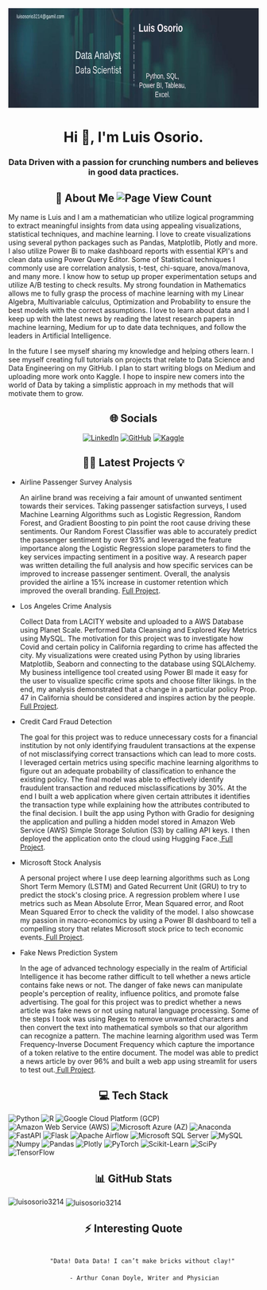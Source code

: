 <img src="Images/git_scientist.png" width="840" height="200" allow="autoplay">
<h1 align="center">Hi 👋, I'm Luis Osorio.</h1>
<h3 align="center">Data Driven with a passion for crunching numbers and believes in good data practices.</h3>

<div>
  <h2 align="center">🔭 About Me <img src="https://komarev.com/ghpvc/?username=luisosorio3214&color=green" title="Page View Count"></h2>
  <p>
    My name is Luis and I am a mathematician who utilize logical programming to extract meaningful insights from data using appealing visualizations, statistical techniques, and machine learning. I love to create visualizations using several python packages such as Pandas, Matplotlib, Plotly and more. I also utilize Power Bi to make dashboard reports with essential KPI's and clean data using Power Query Editor. Some of Statistical techniques I commonly use are correlation analysis, t-test, chi-square, anova/manova, and many more. I know how to setup up proper experimentation setups and utilize A/B testing to check results. My strong foundation in Mathematics allows me to fully grasp the process of machine learning with my Linear Algebra, Multivariable calculus, Optimization and Probability to ensure the best models with the correct assumptions. I love to learn about data and I keep up with the latest news by reading the latest research papers in machine learning, Medium for up to date data techniques, and follow the leaders in Artificial Intelligence.
  </p>
  <p>
    In the future I see myself sharing my knowledge and helping others learn. I see myself creating full tutorials on projects that relate to Data Science and Data Engineering on my GitHub. I plan to start writing blogs on Medium and uploading more work onto Kaggle. I hope to inspire new comers into the world of Data by taking a simplistic approach in my methods that will motivate them to grow. 
  </p>
</div>

<div>
  <h2 align="center">🌐 Socials </h2>
  <p align="center">
    <a href="https://www.linkedin.com/in/luisosorio3214/" target="_blank"><img src="https://img.shields.io/badge/-LinkedIn-blue?style=for-the-badge&logo=linkedin&logoColor=white" title="LinkedIn"></a>
    <a href="https://github.com/luisosorio3214" target="_blank"><img src="https://img.shields.io/badge/-Github-grey?style=for-the-badge&logo=github&logoColor=white" title="GitHub"></a>
    <a href="https://www.kaggle.com/luisosorio3214" target="_blank"><img src="https://img.shields.io/badge/-Kaggle-blue?style=for-the-badge&logo=kaggle&logoColor=white" title="Kaggle"></a>
  </p>
</div>

<div>
  <h2 align="center">👨‍💻 Latest Projects 💡</h2>
  <ul>
    <li>
      Airline Passenger Survey Analysis
      <p>
        An airline brand was receiving a fair amount of unwanted sentiment towards their services. Taking passenger satisfaction surveys, I used Machine Learning Algorithms such as Logistic Regression, Random Forest, and Gradient Boosting to pin point the root cause driving these sentiments. Our Random Forest Classifier was able to accurately predict the passenger sentiment by over 93% and leveraged the feature importance along the Logistic Regression slope parameters to find the key services impacting sentiment in a positive way. A research paper was written detailing the full analysis and how specific services can be improved to increase passenger sentiment. Overall, the analysis provided the airline a 15% increase in customer retention which improved the overall branding. <a href="https://github.com/luisosorio3214/Airline-Satisfaction-Prediction-App" target="_blank"> Full Project</a>.
      </p>
    </li>
    <li>
      Los Angeles Crime Analysis
      <p>
        Collect Data from LACITY website and uploaded to a AWS Database using Planet Scale. Performed Data Cleansing and Explored Key Metrics using MySQL. The motivation for this project was to investigate how Covid and certain policy in California regarding to crime has affected the city. My visualizations were created using Python by using libraries Matplotlib, Seaborn and connecting to the database using SQLAlchemy. My business intelligence tool created using Power BI made it easy for the user to visualize specific crime spots and choose filter likings. In the end, my analysis demonstrated that a change in a particular policy Prop. 47 in California should be considered and inspires action by the people. <a href="https://github.com/luisosorio3214/Los-Angeles-Crime-Analysis" target="_blank"> Full Project</a>.
      </p>
    </li>
    <li>
      Credit Card Fraud Detection
      <p>
        The goal for this project was to reduce unnecessary costs for a financial institution by not only identifying fraudulent transactions at the expense of not misclassifying correct transactions which can lead to more costs. I leveraged certain metrics using specific machine learning algorithms to figure out an adequate probability of classification to enhance the existing policy. The final model was able to effectively identify fraudulent transaction and reduced misclassifications by 30%. At the end I built a web application where given certain attributes it identifies the transaction type while explaining how the attributes contributed to the final decision. I built the app using Python with Gradio for designing the application and pulling a hidden model stored in Amazon Web Service (AWS) Simple Storage Solution (S3) by calling API keys. I then deployed the application onto the cloud using Hugging Face.<a href="https://github.com/luisosorio3214/Credit-Card-Fraud-Detection-" target="_blank"> Full Project</a>.
      </p>
    </li>
    <li>
      Microsoft Stock Analysis
      <p>
        A personal project where I use deep learning algorithms such as Long Short Term Memory (LSTM) and Gated Recurrent Unit (GRU) to try to predict the stock's closing price. A regression problem where I use metrics such as Mean Absolute Error, Mean Squared error, and Root Mean Squared Error to check the validity of the model. I also showcase my passion in macro-economics by using a Power BI dashboard to tell a compelling story that relates Microsoft stock price to tech economic events.<a href="https://github.com/luisosorio3214/Microsoft-Stock-Analysis" target="_blank"> Full Project</a>.
      </p>
    </li>
    <li>
      Fake News Prediction System 
      <p>
        In the age of advanced technology especially in the realm of Artificial Intelligence it has become rather difficult to tell whether a news article contains fake news or not. The danger of fake news can manipulate people's perception of reality, influence politics, and promote false advertising. The goal for this project was to predict whether a news article was fake news or not using natural language processing. Some of the steps I took was using Regex to remove unwanted characters and then convert the text into mathematical symbols so that our algorithm can recognize a pattern. The machine learning algorithm used was Term Frequency-Inverse Document Frequency which capture the importance of a token relative to the entire document. The model was able to predict a news article by over 96% and built a web app using streamlit for users to test out.<a href="https://github.com/luisosorio3214/Fake-News-Prediction-System" target="_blank"> Full Project</a>.
      </p>
    </li>
  </ul>
</div>

<div>
  <h2 align="center">💻 Tech Stack</h2>
  <p>
    <img src="https://img.shields.io/badge/python-3670A0?style=plastic&logo=python&logoColor=ffdd54" title="Python">
    <img src="https://img.shields.io/badge/r-%23276DC3.svg?style=plastic&logo=r&logoColor=white" title="R">
    <img src="https://img.shields.io/badge/Google%20Cloud-%234285F4.svg?style=plastic&logo=google-cloud&logoColor=white" title="Google Cloud Platform (GCP)">
    <img src="https://img.shields.io/badge/AWS-%23FF9900.svg?style=plastic&logo=amazon-aws&logoColor=white" title="Amazon Web Service (AWS)">
    <img src="https://img.shields.io/badge/azure-%230072C6.svg?style=plastic&logo=azure-devops&logoColor=white" title="Microsoft Azure (AZ)">
    <img src="https://img.shields.io/badge/Anaconda-%2344A833.svg?style=plastic&logo=anaconda&logoColor=white" title="Anaconda">
    <img src="https://img.shields.io/badge/FastAPI-005571?style=plastic&logo=fastapi" title="FastAPI">
    <img src="https://img.shields.io/badge/flask-%23000.svg?style=plastic&logo=flask&logoColor=white" title="Flask">
    <img src="https://img.shields.io/badge/Apache%20Airflow-017CEE?style=plastic&logo=Apache%20Airflow&logoColor=white" title="Apache Airflow">
    <img src="https://img.shields.io/badge/Microsoft%20SQL%20Sever-CC2927?style=plastic&logo=microsoft%20sql%20server&logoColor=white" title="Microsoft SQL Server">
    <img src="https://img.shields.io/badge/mysql-%2300f.svg?style=plastic&logo=mysql&logoColor=white" title="MySQL">
    <img src="https://img.shields.io/badge/numpy-%23013243.svg?style=plastic&logo=numpy&logoColor=white" title="Numpy">
    <img src="https://img.shields.io/badge/pandas-%23150458.svg?style=plastic&logo=pandas&logoColor=white" title="Pandas">
    <img src="https://img.shields.io/badge/Plotly-%233F4F75.svg?style=plastic&logo=plotly&logoColor=white" title="Plotly">
    <img src="https://img.shields.io/badge/PyTorch-%23EE4C2C.svg?style=plastic&logo=PyTorch&logoColor=white" title="PyTorch">
    <img src="https://img.shields.io/badge/scikit--learn-%23F7931E.svg?style=plastic&logo=scikit-learn&logoColor=white" title="Scikit-Learn">
    <img src="https://img.shields.io/badge/SciPy-%230C55A5.svg?style=plastic&logo=scipy&logoColor=%white" title="SciPy">
    <img src="https://img.shields.io/badge/TensorFlow-%23FF6F00.svg?style=plastic&logo=TensorFlow&logoColor=white" title="TensorFlow">
  </p>
</div>

<div>
  <h2 align="center">📊 GitHub Stats</h2>
  <p align="center"><img align="left" src="https://github-readme-stats.vercel.app/api/top-langs?username=luisosorio3214&show_icons=true&locale=en&layout=compact" alt="luisosorio3214" /></p>

  <p>&nbsp;<img align="center" src="https://github-readme-stats.vercel.app/api?username=luisosorio3214&show_icons=true&locale=en" alt="luisosorio3214" /></p>
</div>

<div>
  <h2 align="center">⚡ Interesting Quote</h2>
  <p align="center">
    <code>
      "Data! Data Data! I can’t make bricks without clay!" <br>
      - Arthur Conan Doyle, Writer and Physician
    </code>
  </p>
</div>






<!--

- 🔭 Learn **Python Code & Libraries: Pandas, Matplotlib, Seaborn, BeautifulSoup,<br> Operating Systems, Object Oriented Programming, Interview Questions** from: [Python Code References.](https://github.com/luisosorio3214/Python-Code-References)
 - 📝 Take a look at my **Personal** Website: [www.luisosorio.com](https://luisosorio.com/aboutme) 
- 🌱 My **Portfolio Projects** are in: [Data Analyst Portfolio Repo.](https://github.com/luisosorio3214/Data-Analyst-Portfolio-Repo)

- 👨‍💻 My **Power BI** Projects are at: [Power BI Dashboards.](https://github.com/luisosorio3214/Power-BI-Dashboards)

- 📫 Email me at: **luisosorio3214@gmail.com**

- ⚡ Fun Fact: **I love going to the gym and like listening to music 😀.**

- 🤔 Working On:
  1. Organizing my ML Notebooks
  2. Deploying ML models using Flask
  3. Cloud Concepts

<h3 align="left">Connect with me:</h3>
<p align="left">
<a href="https://www.linkedin.com/in/luisosorio3214/" target="_blank"><img align="center" src="https://raw.githubusercontent.com/rahuldkjain/github-profile-readme-generator/master/src/images/icons/Social/linked-in-alt.svg" alt="luisosorio3214" height="30" width="40" /></a>
</p>

<h3 align="left">Languages and Tools:</h3>
<p align="left"> <a href="https://git-scm.com/" target="_blank"> <img src="https://www.vectorlogo.zone/logos/git-scm/git-scm-icon.svg" alt="git" width="40" height="40"/> </a> <a href="https://www.microsoft.com/en-us/sql-server" target="_blank"> <img src="https://www.svgrepo.com/show/303229/microsoft-sql-server-logo.svg" alt="mssql" width="40" height="40"/> </a> <a href="https://www.mysql.com/" target="_blank"> <img src="https://raw.githubusercontent.com/devicons/devicon/master/icons/mysql/mysql-original-wordmark.svg" alt="mysql" width="40" height="40"/> </a> <a href="https://www.oracle.com/" target="_blank"> <img src="https://raw.githubusercontent.com/devicons/devicon/master/icons/oracle/oracle-original.svg" alt="oracle" width="40" height="40"/> </a> <a href="https://www.postgresql.org" target="_blank"> <img src="https://raw.githubusercontent.com/devicons/devicon/master/icons/postgresql/postgresql-original-wordmark.svg" alt="postgresql" width="40" height="40"/> </a> <a href="https://www.python.org" target="_blank"> <img src="https://raw.githubusercontent.com/devicons/devicon/master/icons/python/python-original.svg" alt="python" width="40" height="40"/> </a> <a href="https://www.sqlite.org/" target="_blank"> <img src="https://www.vectorlogo.zone/logos/sqlite/sqlite-icon.svg" alt="sqlite" width="40" height="40"/> </a> </p>

<p><img align="left" src="https://github-readme-stats.vercel.app/api/top-langs?username=luisosorio3214&show_icons=true&locale=en&layout=compact" alt="luisosorio3214" /></p>

<p>&nbsp;<img align="center" src="https://github-readme-stats.vercel.app/api?username=luisosorio3214&show_icons=true&locale=en" alt="luisosorio3214" /></p>

-->


<!--
**luisosorio3214/luisosorio3214** is a ✨ _special_ ✨ repository because its `README.md` (this file) appears on your GitHub profile.

Here are some ideas to get you started:

- 🔭 I’m currently working on ...
- 🌱 I’m currently learning ...
- 👯 I’m looking to collaborate on ...
- 🤔 I’m looking for help with ...
- 💬 Ask me about ...
- 📫 How to reach me: ...
- 😄 Pronouns: ...
- ⚡ Fun fact: ...
-->

